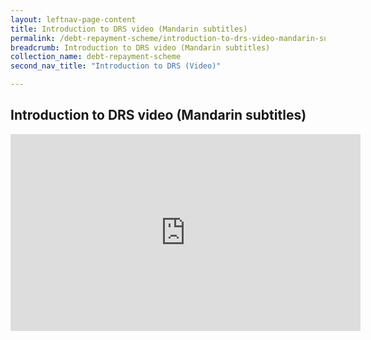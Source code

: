 ```yaml
---
layout: leftnav-page-content
title: Introduction to DRS video (Mandarin subtitles)
permalink: /debt-repayment-scheme/introduction-to-drs-video-mandarin-subtitles/
breadcrumb: Introduction to DRS video (Mandarin subtitles)
collection_name: debt-repayment-scheme
second_nav_title: "Introduction to DRS (Video)"

---
```


Introduction to DRS video (Mandarin subtitles)
---
<div class="bp-youtube">
  <iframe width="560" height="315" src="https://www.youtube.com/embed/AT3dvwVU7Fc" title="Introduction to DRS video (Mandarin subtitles)" alt="Introduction to DRS video (Mandarin subtitles)" frameborder="0" allow="accelerometer; autoplay; encrypted-media; gyroscope; picture-in-picture" allowfullscreen></iframe>
</div>
